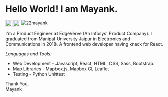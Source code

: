 # Hello World! I am Mayank. 
<div>
<a href="https://www.linkedin.com/in/mayank-agarwal-778493131/">
  <img align="left" alt="Mayank Agarwal - LinkedIn" width="22px" src="https://cdn.jsdelivr.net/npm/simple-icons@v3/icons/linkedin.svg"/>
</a>
<a href="mailto:ags.mayank022@gmail.com">
  <img align="left" alt="Mayank Agarwal - Mail" width="22px" src="https://img.icons8.com/ios-glyphs/30/000000/new-post.png"/>
</a>

<img align="left" src="https://komarev.com/ghpvc/?username=22mayank" alt="22mayank"/>
</div>
<br />
<br />
I'm a Product Engineer at EdgeVerve (An Infosys' Product Company). I graduated from Manipal University Jaipur in Electronics and Communications in 2018. A frontend web developer having knack for React.

*Languages and Tools:*

- Web Development - Javascript, React, HTML, CSS, Sass, Bootstrap.
- Map Libraries - Mapbox.js, Mapbox Gl, Leaflet
- Testing - Python Unittest

Thank You,<br />
Mayank<br />
